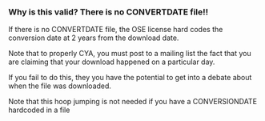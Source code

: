 ### Why is this valid? There is no CONVERTDATE file!!
If there is no CONVERTDATE file, the OSE license hard codes the conversion date at 2 years from the download date.

Note that to properly CYA, you must post to a mailing list the fact that you are claiming that your download happened on a particular day. 

If you fail to do this, they you have the potential to get into a debate about when the file was downloaded.

Note that this hoop jumping is not needed if you have a CONVERSIONDATE hardcoded in a file
